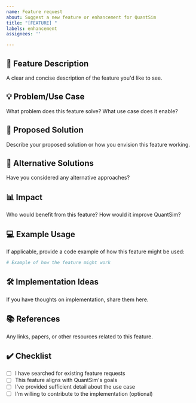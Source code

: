 ```yaml
---
name: Feature request
about: Suggest a new feature or enhancement for QuantSim
title: "[FEATURE] "
labels: enhancement
assignees: ''

---
```


## 🚀 **Feature Description**
A clear and concise description of the feature you'd like to see.

## 💡 **Problem/Use Case**
What problem does this feature solve? What use case does it enable?

## 📝 **Proposed Solution**
Describe your proposed solution or how you envision this feature working.

## 🔄 **Alternative Solutions**
Have you considered any alternative approaches?

## 📊 **Impact**
Who would benefit from this feature? How would it improve QuantSim?

## 💻 **Example Usage**
If applicable, provide a code example of how this feature might be used:

```python
# Example of how the feature might work
```

## 🛠️ **Implementation Ideas**
If you have thoughts on implementation, share them here.

## 📚 **References**
Any links, papers, or other resources related to this feature.

## ✔️ **Checklist**
- [ ] I have searched for existing feature requests
- [ ] This feature aligns with QuantSim's goals
- [ ] I've provided sufficient detail about the use case
- [ ] I'm willing to contribute to the implementation (optional) 